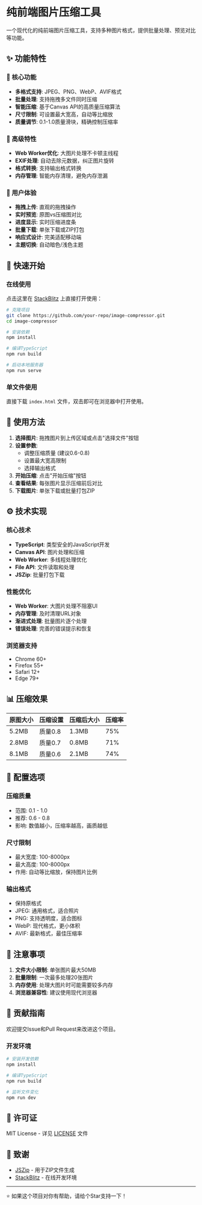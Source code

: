 # 纯前端图片压缩工具

一个现代化的纯前端图片压缩工具，支持多种图片格式，提供批量处理、预览对比等功能。

## ✨ 功能特性

### 🎯 核心功能
- **多格式支持**: JPEG、PNG、WebP、AVIF格式
- **批量处理**: 支持拖拽多文件同时压缩
- **智能压缩**: 基于Canvas API的高质量压缩算法
- **尺寸限制**: 可设置最大宽高，自动等比缩放
- **质量调节**: 0.1-1.0质量滑块，精确控制压缩率

### 🔧 高级特性
- **Web Worker优化**: 大图片处理不卡顿主线程
- **EXIF处理**: 自动去除元数据，纠正图片旋转
- **格式转换**: 支持输出格式转换
- **内存管理**: 智能内存清理，避免内存泄漏

### 📱 用户体验
- **拖拽上传**: 直观的拖拽操作
- **实时预览**: 原图vs压缩图对比
- **进度显示**: 实时压缩进度条
- **批量下载**: 单张下载或ZIP打包
- **响应式设计**: 完美适配移动端
- **主题切换**: 自动暗色/浅色主题

## 🚀 快速开始

### 在线使用
点击这里在 [StackBlitz](https://stackblitz.com/) 上直接打开使用：

```bash
# 克隆项目
git clone https://github.com/your-repo/image-compressor.git
cd image-compressor

# 安装依赖
npm install

# 编译TypeScript
npm run build

# 启动本地服务器
npm run serve
```

### 单文件使用
直接下载 `index.html` 文件，双击即可在浏览器中打开使用。

## 🎯 使用方法

1. **选择图片**: 拖拽图片到上传区域或点击"选择文件"按钮
2. **设置参数**:
   - 调整压缩质量 (建议0.6-0.8)
   - 设置最大宽高限制
   - 选择输出格式
3. **开始压缩**: 点击"开始压缩"按钮
4. **查看结果**: 每张图片显示压缩前后对比
5. **下载图片**: 单张下载或批量打包ZIP

## ⚙️ 技术实现

### 核心技术
- **TypeScript**: 类型安全的JavaScript开发
- **Canvas API**: 图片处理和压缩
- **Web Worker**: 多线程处理优化
- **File API**: 文件读取和处理
- **JSZip**: 批量打包下载

### 性能优化
- **Web Worker**: 大图片处理不阻塞UI
- **内存管理**: 及时清理URL对象
- **渐进式处理**: 批量图片逐个处理
- **错误处理**: 完善的错误提示和恢复

### 浏览器支持
- Chrome 60+
- Firefox 55+
- Safari 12+
- Edge 79+

## 📊 压缩效果

| 原图大小 | 压缩设置 | 压缩后大小 | 压缩率 |
|---------|---------|-----------|--------|
| 5.2MB   | 质量0.8  | 1.3MB     | 75%    |
| 2.8MB   | 质量0.7  | 0.8MB     | 71%    |
| 8.1MB   | 质量0.6  | 2.1MB     | 74%    |

## 🔧 配置选项

### 压缩质量
- 范围: 0.1 - 1.0
- 推荐: 0.6 - 0.8
- 影响: 数值越小，压缩率越高，画质越低

### 尺寸限制
- 最大宽度: 100-8000px
- 最大高度: 100-8000px
- 作用: 自动等比缩放，保持图片比例

### 输出格式
- 保持原格式
- JPEG: 通用格式，适合照片
- PNG: 支持透明度，适合图标
- WebP: 现代格式，更小体积
- AVIF: 最新格式，最佳压缩率

## 🚨 注意事项

1. **文件大小限制**: 单张图片最大50MB
2. **批量限制**: 一次最多处理20张图片
3. **内存使用**: 处理大图片时可能需要较多内存
4. **浏览器兼容性**: 建议使用现代浏览器

## 🤝 贡献指南

欢迎提交Issue和Pull Request来改进这个项目。

### 开发环境
```bash
# 安装开发依赖
npm install

# 编译TypeScript
npm run build

# 监听文件变化
npm run dev
```

## 📄 许可证

MIT License - 详见 [LICENSE](LICENSE) 文件

## 🙏 致谢

- [JSZip](https://stuk.github.io/jszip/) - 用于ZIP文件生成
- [StackBlitz](https://stackblitz.com/) - 在线开发环境

---

⭐ 如果这个项目对你有帮助，请给个Star支持一下！